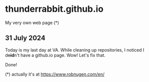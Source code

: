 # thunderrabbit.github.io

My very own web page (*)

## 31 July 2024

Today is my last day at VA.  While cleaning up repositories, I noticed I d~~o~~**id**n't have a github.io page.  Wow!  Let's fix that.

Done!

(*) actually it's at 
https://www.robnugen.com/en/
